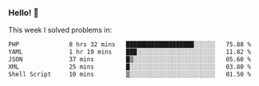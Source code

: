 ### Hello! 👋

This week I solved problems in:

<!--START_SECTION:waka-->

```txt
PHP              8 hrs 32 mins   ███████████████████░░░░░░   75.88 %
YAML             1 hr 19 mins    ███░░░░░░░░░░░░░░░░░░░░░░   11.82 %
JSON             37 mins         █▒░░░░░░░░░░░░░░░░░░░░░░░   05.60 %
XML              25 mins         █░░░░░░░░░░░░░░░░░░░░░░░░   03.80 %
Shell Script     10 mins         ▒░░░░░░░░░░░░░░░░░░░░░░░░   01.50 %
```

<!--END_SECTION:waka-->
